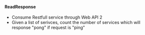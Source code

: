 #### ReadResponse
* Consume Restfull service through Web API 2
* Given a list of serivces, count the number of services which will response "pong" if request is "ping"